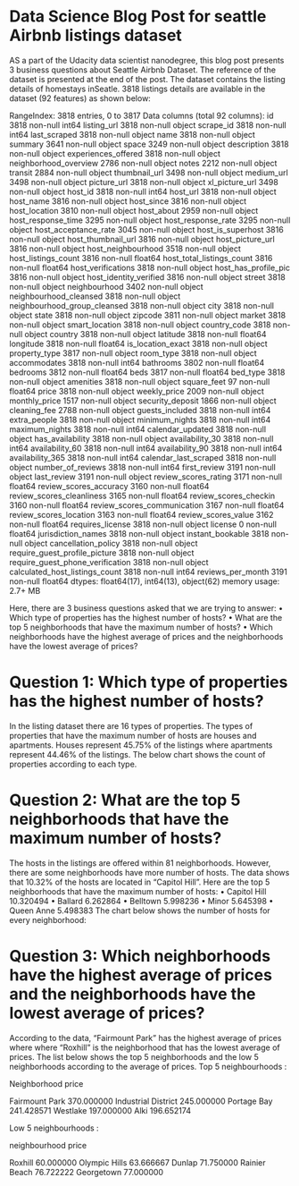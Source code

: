 # Data Science Blog Post for seattle Airbnb listings dataset

AS a part of the Udacity data scientist nanodegree, this blog post presents 3 business questions about Seattle Airbnb Dataset. The reference of the dataset is presented at the end of the post.
The dataset contains the listing details of homestays inSeatle. 3818 listings details are available in the dataset (92 features) as shown below:

RangeIndex: 3818 entries, 0 to 3817
Data columns (total 92 columns):
id                                  3818 non-null int64
listing_url                         3818 non-null object
scrape_id                           3818 non-null int64
last_scraped                        3818 non-null object
name                                3818 non-null object
summary                             3641 non-null object
space                               3249 non-null object
description                         3818 non-null object
experiences_offered                 3818 non-null object
neighborhood_overview               2786 non-null object
notes                               2212 non-null object
transit                             2884 non-null object
thumbnail_url                       3498 non-null object
medium_url                          3498 non-null object
picture_url                         3818 non-null object
xl_picture_url                      3498 non-null object
host_id                             3818 non-null int64
host_url                            3818 non-null object
host_name                           3816 non-null object
host_since                          3816 non-null object
host_location                       3810 non-null object
host_about                          2959 non-null object
host_response_time                  3295 non-null object
host_response_rate                  3295 non-null object
host_acceptance_rate                3045 non-null object
host_is_superhost                   3816 non-null object
host_thumbnail_url                  3816 non-null object
host_picture_url                    3816 non-null object
host_neighbourhood                  3518 non-null object
host_listings_count                 3816 non-null float64
host_total_listings_count           3816 non-null float64
host_verifications                  3818 non-null object
host_has_profile_pic                3816 non-null object
host_identity_verified              3816 non-null object
street                              3818 non-null object
neighbourhood                       3402 non-null object
neighbourhood_cleansed              3818 non-null object
neighbourhood_group_cleansed        3818 non-null object
city                                3818 non-null object
state                               3818 non-null object
zipcode                             3811 non-null object
market                              3818 non-null object
smart_location                      3818 non-null object
country_code                        3818 non-null object
country                             3818 non-null object
latitude                            3818 non-null float64
longitude                           3818 non-null float64
is_location_exact                   3818 non-null object
property_type                       3817 non-null object
room_type                           3818 non-null object
accommodates                        3818 non-null int64
bathrooms                           3802 non-null float64
bedrooms                            3812 non-null float64
beds                                3817 non-null float64
bed_type                            3818 non-null object
amenities                           3818 non-null object
square_feet                         97 non-null float64
price                               3818 non-null object
weekly_price                        2009 non-null object
monthly_price                       1517 non-null object
security_deposit                    1866 non-null object
cleaning_fee                        2788 non-null object
guests_included                     3818 non-null int64
extra_people                        3818 non-null object
minimum_nights                      3818 non-null int64
maximum_nights                      3818 non-null int64
calendar_updated                    3818 non-null object
has_availability                    3818 non-null object
availability_30                     3818 non-null int64
availability_60                     3818 non-null int64
availability_90                     3818 non-null int64
availability_365                    3818 non-null int64
calendar_last_scraped               3818 non-null object
number_of_reviews                   3818 non-null int64
first_review                        3191 non-null object
last_review                         3191 non-null object
review_scores_rating                3171 non-null float64
review_scores_accuracy              3160 non-null float64
review_scores_cleanliness           3165 non-null float64
review_scores_checkin               3160 non-null float64
review_scores_communication         3167 non-null float64
review_scores_location              3163 non-null float64
review_scores_value                 3162 non-null float64
requires_license                    3818 non-null object
license                             0 non-null float64
jurisdiction_names                  3818 non-null object
instant_bookable                    3818 non-null object
cancellation_policy                 3818 non-null object
require_guest_profile_picture       3818 non-null object
require_guest_phone_verification    3818 non-null object
calculated_host_listings_count      3818 non-null int64
reviews_per_month                   3191 non-null float64
dtypes: float64(17), int64(13), object(62)
memory usage: 2.7+ MB


Here, there are 3 business questions asked that we are trying to answer:
•	Which type of properties has the highest number of hosts? 
•	What are the top 5 neighborhoods that have the maximum number of hosts?
•	Which neighborhoods have the highest average of prices and the neighborhoods have the lowest average of prices?

# Question 1: Which type of properties has the highest number of hosts? 
In the listing dataset there are 16 types of properties. The types of properties that have the maximum number of hosts are houses and apartments. Houses represent 45.75% of the listings where apartments represent 44.46% of the listings. The below chart shows the count of properties according to each type.  
 


# Question 2: What are the top 5 neighborhoods that have the maximum number of hosts?
The hosts in the listings are offered within 81 neighborhoods. However, there are some neighborhoods have more number of hosts. The data shows that 10.32% of the hosts are located in “Capitol Hill”. Here are the top 5 neighborhoods that have the maximum number of hosts:
•	Capitol Hill    10.320494
•	Ballard          6.262864
•	Belltown         5.998236
•	Minor            5.645398
•	Queen Anne       5.498383
The chart below shows the number of hosts for every neighborhood:






# Question 3: Which neighborhoods have the highest average of prices and the neighborhoods have the lowest average of prices?
According to the data, “Fairmount Park” has the highest average of prices where where “Roxhill” is the neighborhood that has the lowest average of prices. The list below shows the top 5 neighborhoods and the low 5 neighborhoods according to the average of prices.
Top 5 neighbourhoods :

Neighborhood          price
                  
Fairmount Park       370.000000
Industrial District  245.000000
Portage Bay          241.428571
Westlake             197.000000
Alki                 196.652174


 Low 5 neighbourhoods :

neighbourhood   price
           
Roxhill        60.000000
Olympic Hills  63.666667
Dunlap         71.750000
Rainier Beach  76.722222
Georgetown     77.000000


